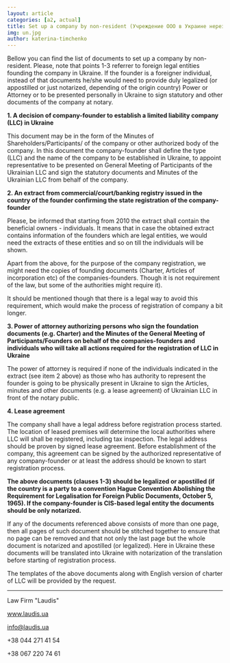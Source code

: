 ```yaml
---
layout: article
categories: [a2, actual]
title: Set up a company by non-resident (Учреждение ООО в Украине нерезидентом)
img: un.jpg
author: katerina-timchenko
---
```


Bellow you can find the list of documents to set up a company by non-resident. Please, note that points 1-3 referrer to 
foreign legal entities founding the company in Ukraine. If the founder is a foreigner individual, instead of that documents
he/she would need to provide duly legalized (or appostilled or just notarized, depending of the origin country) Power or 
Attorney or to be presented personally in Ukraine to sign statutory and other documents of the company at notary.

**1. A decision of company-founder to establish a limited liability company (LLC) in Ukraine**

This document may be in the form of the Minutes of Shareholders/Participants/ of the company or other authorized body of the
company. In this document the company-founder shall define the type (LLC) and the name of the company to be established in 
Ukraine, to appoint representative to be presented on General Meeting of Participants of the Ukrainian LLC and sign the 
statutory documents and Minutes of the Ukrainian LLC from behalf of the company.

**2. An extract from commercial/court/banking registry issued in the country of the founder confirming the state registration 
of the company-founder**

Please, be informed that starting from 2010 the extract shall contain the beneficial owners - individuals. It means that in 
case the obtained extract contains information of the founders which are legal entities, we would need the extracts of these
entities and so on till the individuals will be shown.

Apart from the above, for the purpose of the company registration, we might need the copies of founding documents 
(Charter, Articles of incorporation etc) of the companies-founders. Though it is not requirement of the law, but some of the
authorities might require it).

It should be mentioned though that there is a legal way to avoid this requirement, which would make the process of 
registration of company a bit longer.

**3. Power of attorney authorizing persons who sign the foundation documents (e.g. Charter) and the Minutes of the General 
Meeting of Participants/Founders on behalf of the companies-founders and individuals who will take all actions required for
the registration of LLC in Ukraine**

The power of attorney is required if none of the individuals indicated in the extract (see item 2 above) as those who has 
authority to represent the founder is going to be physically present in Ukraine to sign the Articles, minutes and other 
documents (e.g. a lease agreement) of Ukrainian LLC in front of the notary public.

**4. Lease agreement**

The company shall have a legal address before registration process started. The location of leased premises will determine 
the local authorities where LLC will shall be registered, including tax inspection. The legal address should be proven by
signed lease agreement. Before establishment of the company, this agreement can be signed by the authorized representative 
of any company-founder or at least the address should be known to start registration process.

**The above documents (clauses 1-3) should be legalized or apostilled (if the country is a party to a convention Hague 
Convention Abolishing the Requirement for Legalisation for Foreign Public Documents, October 5, 1965). If the company-founder
is CIS-based legal entity the documents should be only notarized.**

If any of the documents referenced above consists of more than one page, then all pages of such document should be stitched
together to ensure that no page can be removed and that not only the last page but the whole document is notarized and
apostilled (or legalized). Here in Ukraine these documents will be translated into Ukraine with notarization of the 
translation before starting of registration process.

The templates of the above documents along with English version of charter of LLC will be provided by the request. 
____
 Law Firm "Laudis"

www.laudis.ua

info@laudis.ua

+38 044 271 41 54

+38 067 220 74 61
